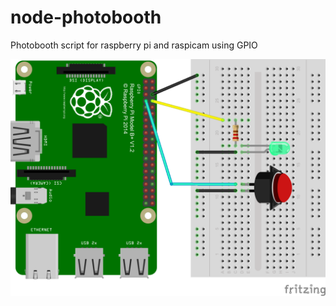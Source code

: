 # node-photobooth
Photobooth script for raspberry pi and raspicam using GPIO


![alt text](docs/images/raspiphotobooth_bb.png "Electronic Schema")
